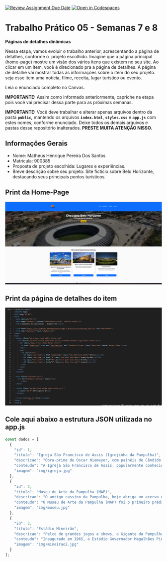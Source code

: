 [![Review Assignment Due Date](https://classroom.github.com/assets/deadline-readme-button-22041afd0340ce965d47ae6ef1cefeee28c7c493a6346c4f15d667ab976d596c.svg)](https://classroom.github.com/a/KZhXwLZL)
[![Open in Codespaces](https://classroom.github.com/assets/launch-codespace-2972f46106e565e64193e422d61a12cf1da4916b45550586e14ef0a7c637dd04.svg)](https://classroom.github.com/open-in-codespaces?assignment_repo_id=20650342)
# Trabalho Prático 05 - Semanas 7 e 8

**Páginas de detalhes dinâmicas**

Nessa etapa, vamos evoluir o trabalho anterior, acrescentando a página de detalhes, conforme o  projeto escolhido. Imagine que a página principal (home-page) mostre um visão dos vários itens que existem no seu site. Ao clicar em um item, você é direcionado pra a página de detalhes. A página de detalhe vai mostrar todas as informações sobre o item do seu projeto. seja esse item uma notícia, filme, receita, lugar turístico ou evento.

Leia o enunciado completo no Canvas. 

**IMPORTANTE:** Assim como informado anteriormente, capriche na etapa pois você vai precisar dessa parte para as próximas semanas. 

**IMPORTANTE:** Você deve trabalhar e alterar apenas arquivos dentro da pasta **`public`,** mantendo os arquivos **`index.html`**, **`styles.css`** e **`app.js`** com estes nomes, conforme enunciado. Deixe todos os demais arquivos e pastas desse repositório inalterados. **PRESTE MUITA ATENÇÃO NISSO.**

## Informações Gerais

- Nome: Matheus Henrique Pereira Dos Santos
- Matricula: 900385
- Proposta de projeto escolhida: Lugares e experiências.
- Breve descrição sobre seu projeto: Site fictício sobre Belo Horizonte, destacando seus principais pontos turísticos.

## Print da Home-Page

![Print da Página Inicial](public/img/homepage.png)

## Print da página de detalhes do item

![Print da Página Inicial](public/img/printDetalhes.png)

## Cole aqui abaixo a estrutura JSON utilizada no app.js

```javascript
const dados = [
  {
    "id": 1,
    "titulo": "Igreja São Francisco de Assis (Igrejinha da Pampulha)",
    "descricao": "Obra-prima de Oscar Niemeyer, com painéis de Cândido Portinari. Um ícone da arquitetura moderna mundial.",
    "conteudo": "A Igreja São Francisco de Assis, popularmente conhecida como Igrejinha da Pampulha, é um dos cartões-postais de Belo Horizonte. Projetada por Oscar Niemeyer e inaugurada em 1943, faz parte do Conjunto Arquitetônico da Pampulha, que é Patrimônio Mundial da UNESCO. Seus painéis externos e internos são de Cândido Portinari, e os jardins foram projetados por Burle Marx. A forma arrojada e as curvas da igreja romperam com os padrões arquitetônicos da época e continuam a encantar visitantes do mundo todo.",
    "imagem": "img/igreja.jpg"
  },
  {
    "id": 2,
    "titulo": "Museu de Arte da Pampulha (MAP)",
    "descricao": "O antigo cassino da Pampulha, hoje abriga um acervo de arte contemporânea brasileira.",
    "conteudo": "O Museu de Arte da Pampulha (MAP) foi o primeiro prédio do Conjunto Arquitetônico a ser construído. Originalmente, funcionava como o Cassino da Pampulha, um dos mais luxuosos da época. Após a proibição dos jogos de azar no Brasil em 1946, o espaço foi adaptado e reinaugurado como museu em 1957. Hoje, seu acervo conta com importantes obras de arte contemporânea brasileira, e o próprio edifício é uma atração, com seus jardins de Burle Marx e arquitetura de Niemeyer.",
    "imagem": "img/museu.jpg"
  },
  {
    "id": 3,
    "titulo": "Estádio Mineirão",
    "descricao": "Palco de grandes jogos e shows, o Gigante da Pampulha é um ícone do futebol brasileiro.",
    "conteudo": "Inaugurado em 1965, o Estádio Governador Magalhães Pinto, o Mineirão, é um dos maiores e mais importantes templos do futebol mundial. Foi palco de jogos históricos, incluindo partidas da Copa do Mundo de 2014. Além das partidas de futebol, o estádio recebe grandes shows e eventos. Os visitantes podem conhecer o Museu Brasileiro do Futebol, que fica em seu interior, e fazer um tour para ver de perto os bastidores do Gigante da Pampulha.",
    "imagem": "img/mineirao2.jpg"
  }
];
```